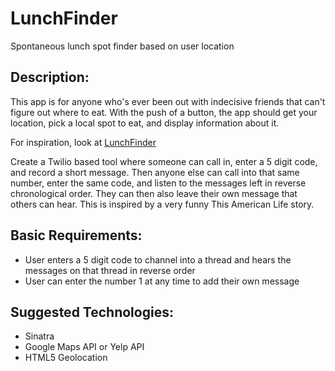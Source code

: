# LunchFinder
Spontaneous lunch spot finder based on user location

## Description:
This app is for anyone who's ever been out with indecisive friends that can't figure out where to eat. With the push of a button, the app should get your location, pick a local spot to eat, and display information about it. 

For inspiration, look at [LunchFinder](http://lunchfinder.herokuapp.com)

Create a Twilio based tool where someone can call in, enter a 5 digit code, and record a short message. Then anyone else can call into that same number, enter the same code, and listen to the messages left in reverse chronological order. They can then also leave their own message that others can hear. This is inspired by a very funny This American Life story. 

## Basic Requirements: 
* User enters a 5 digit code to channel into a thread and hears the messages on that thread in reverse order
* User can enter the number 1 at any time to add their own message

## Suggested Technologies:
* Sinatra
* Google Maps API or Yelp API
* HTML5 Geolocation
